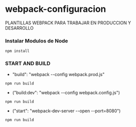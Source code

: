 # webpack-configuracion
PLANTILLAS WEBPACK PARA TRABAJAR EN PRODUCCION Y DESARROLLO


### Instalar Modulos de Node
```
npm install
```


### START AND BUILD
* "build": "webpack --config webpack.prod.js"
```
npm run build 
```
*  ("build:dev": "webpack --config webpack.config.js")
```
npm run build
```

*  ("start": "webpack-dev-server --open --port=8080") 
```
npm run build
```